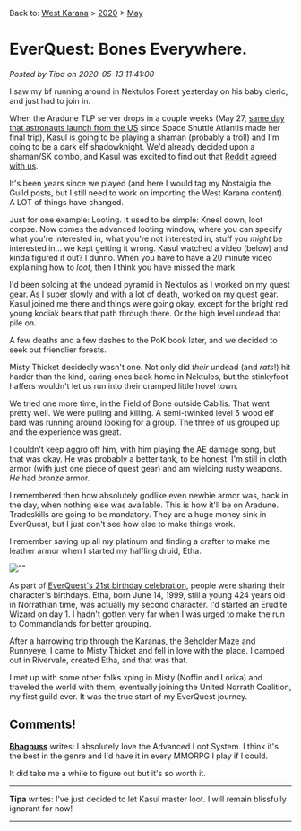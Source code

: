 Back to: [West Karana](/posts/westkarana.md) > [2020](/posts/2020/westkarana.md) > [May](./westkarana.md)
# EverQuest: Bones Everywhere.

*Posted by Tipa on 2020-05-13 11:41:00*


I saw my bf running around in Nektulos Forest yesterday on his baby cleric, and just had to join in.



When the Aradune TLP server drops in a couple weeks (May 27, [same day that astronauts launch from the US](\"https://spaceflightnow.com/2020/04/17/nasa-spacex-set-may-27-as-target-date-for-first-crew-launch/\") since Space Shuttle Atlantis made her final trip), Kasul is going to be playing a shaman (probably a troll) and I'm going to be a dark elf shadowknight. We'd already decided upon a shaman/SK combo, and Kasul was excited to find out that [Reddit agreed with us](\"https://www.reddit.com/r/everquest/comments/ggtydl/tlp_duo_tierlist/\").



It's been years since we played (and here I would tag my Nostalgia the Guild posts, but I still need to work on importing the West Karana content). A LOT of things have changed.



Just for one example: Looting. It used to be simple: Kneel down, loot corpse. Now comes the advanced looting window, where you can specify what you're interested in, what you're not interested in, stuff you *might* be interested in... we kept getting it wrong. Kasul watched a video (below) and kinda figured it out? I dunno. When you have to have a 20 minute video explaining how to *loot*, then I think you have missed the mark.





I'd been soloing at the undead pyramid in Nektulos as I worked on my quest gear. As I super slowly and with a lot of death, worked on my quest gear. Kasul joined me there and things were going okay, except for the bright red young kodiak bears that path through there. Or the high level undead that pile on. 



A few deaths and a few dashes to the PoK book later, and we decided to seek out friendlier forests.



Misty Thicket decidedly wasn't one. Not only did *their* undead (and *rats*!) hit harder than the kind, caring ones back home in Nektulos, but the stinkyfoot haffers wouldn't let us run into their cramped little hovel town.



We tried one more time, in the Field of Bone outside Cabilis. That went pretty well. We were pulling and killing. A semi-twinked level 5 wood elf bard was running around looking for a group. The three of us grouped up and the experience was great.



I couldn't keep aggro off him, with him playing the AE damage song, but that was okay. He was probably a better tank, to be honest. I'm still in cloth armor (with just one piece of quest gear) and am wielding rusty weapons. *He* had *bronze* armor.



I remembered then how absolutely godlike even newbie armor was, back in the day, when nothing else was available. This is how it'll be on Aradune. Tradeskills are going to be mandatory. They are a huge money sink in EverQuest, but I just don't see how else to make things work.



I remember saving up all my platinum and finding a crafter to make me leather armor when I started my halfling druid, Etha.



![\"\"](\"https://chasingdings.com/wp-content/uploads/2020/05/1-eqgame-2020-05-13-07-24-37-23.jpg\")

As part of [EverQuest's 21st birthday celebration](\"https://massivelyop.com/2020/03/17/everquests-birthday-includes-free-level-85-boosts-and-word-of-new-progression-servers/\"), people were sharing their character's birthdays. Etha, born June 14, 1999, still a young 424 years old in Norrathian time, was actually my second character. I'd started an Erudite Wizard on day 1. I hadn't gotten very far when I was urged to make the run to Commandlands for better grouping.



After a harrowing trip through the Karanas, the Beholder Maze and Runnyeye, I came to Misty Thicket and fell in love with the place. I camped out in Rivervale, created Etha, and that was that.



I met up with some other folks xping in Misty (Noffin and Lorika) and traveled the world with them, eventually joining the United Norrath Coalition, my first guild ever. It was the true start of my EverQuest journey.





## Comments!

**[Bhagpuss](http://bhagpuss.blogspot.com)** writes: I absolutely love the Advanced Loot System. I think it's the best in the genre and I'd have it in every MMORPG I play if I could.

It did take me a while to figure out but it's so worth it.

---

**Tipa** writes: I've just decided to let Kasul master loot. I will remain blissfully ignorant for now!

---

